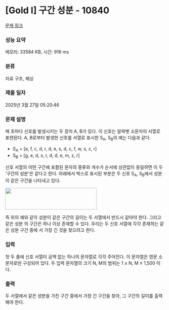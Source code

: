 # [Gold I] 구간 성분 - 10840 

[문제 링크](https://www.acmicpc.net/problem/10840) 

### 성능 요약

메모리: 33584 KB, 시간: 916 ms

### 분류

자료 구조, 해싱

### 제출 일자

2025년 3월 27일 05:20:46

### 문제 설명

<p>매 초마다 신호를 발생시키는 두 장치 A, B가 있다. 이 신호는 알파벳 소문자의 서열로 표현된다. A, B로부터 발생한 신호를 서열로 표시한 S<sub>A</sub>, S<sub>B</sub>의 예는 다음과 같다.</p>

<ul>
	<li>S<sub>A</sub> = [a, f, c, d, r, d, e, s, d, c, f, w, s, z, r]</li>
	<li>S<sub>B</sub> = [g, e, d, s, r, d, d, e, m, z, r]</li>
</ul>

<p>신호 서열의 어떤 구간에 포함된 문자의 종류와 개수가 순서에 상관없이 동일하면 이 두 ‘구간의 성분’은 같다고 한다. 아래에서 박스로 표시된 부분은 두 신호 S<sub>A</sub>, S<sub>B</sub>에서 성분이 같은 구간을 나타내고 있다.</p>

<p><img alt="" src="https://onlinejudgeimages.s3-ap-northeast-1.amazonaws.com/problem/10840/1.png" style="height:68px; width:289px"></p>

<p>즉 위의 예와 같이 성분이 같은 구간의 길이는 두 서열에서 반드시 같아야 한다. 그리고 같은 성분 의 구간은 하나 이상 존재할 수 있다. 우리는 두 신호 서열에 각각 존재하는 같은 성분 구간 중에 서 가장 긴 것을 찾으려고 한다.</p>

### 입력 

 <p>첫 두 줄에 신호 서열이 공백 없는 하나의 문자열로 각각 주어진다. 이 문자열은 영문 소문자로만 구성되어 있다. 두 입력 문자열의 크기 N, M의 범위는 1 ≤ N, M ≤ 1,500 이다.</p>

### 출력 

 <p>두 서열에서 같은 성분을 가진 구간 중에서 가장 긴 구간을 찾아, 그 구간의 길이를 출력해야 한다. </p>

